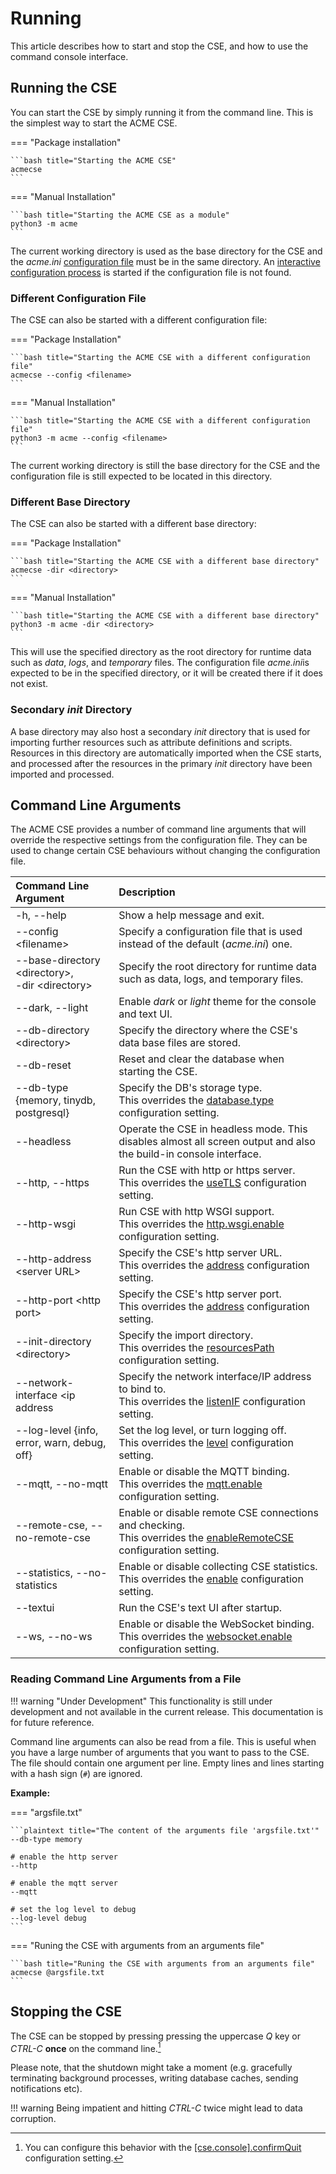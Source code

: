 # Running

This article describes how to start and stop the CSE, and how to use the command console interface.

## Running the CSE

You can start the CSE by simply running it from the command line. This is the simplest way to start the ACME CSE.

=== "Package installation"

	```bash title="Starting the ACME CSE"
	acmecse
	```

=== "Manual Installation"

	```bash title="Starting the ACME CSE as a module"
	python3 -m acme
	```

The current working directory is used as the base directory for the CSE and the *acme.ini* [configuration file](../setup/Configuration-introduction.md#the-configuration-file) must be in the same directory. An [interactive configuration process](Installation.md#guided-onboarding) is started if the configuration file is not found.


### Different Configuration File

The CSE can also be started with a different configuration file:

=== "Package Installation"

	```bash title="Starting the ACME CSE with a different configuration file"
	acmecse --config <filename>
	```

=== "Manual Installation"

	```bash title="Starting the ACME CSE with a different configuration file"
	python3 -m acme --config <filename>
	```

The current working directory is still the base directory for the CSE and the configuration file is still expected to be located in this directory.

### Different Base Directory

The CSE can also be started with a different base directory:

=== "Package Installation"

	```bash title="Starting the ACME CSE with a different base directory"
	acmecse -dir <directory>
	```

=== "Manual Installation"

	```bash title="Starting the ACME CSE with a different base directory"
	python3 -m acme -dir <directory>
	```

This will use the specified directory as the root directory for runtime data such as *data*, *logs*, and *temporary* files. The configuration file *acme.ini*is expected to be in the specified directory, or it will be created there if it does not exist.

### Secondary *init* Directory

A base directory may also host a secondary *init* directory that is used for importing further resources such as attribute definitions and scripts. Resources in this directory are automatically imported when the CSE starts, and processed after the resources in the primary *init* directory have been imported and processed.


## Command Line Arguments

The ACME CSE provides a number of command line arguments that will override the respective settings from the configuration file. They can be used to change certain CSE behaviours without changing the configuration file.

| Command Line Argument                                    | Description                                                                                                                                                             |
|:---------------------------------------------------------|:------------------------------------------------------------------------------------------------------------------------------------------------------------------------|
| -h, --help                                               | Show a help message and exit.                                                                                                                                           |
| --config &lt;filename>                                   | Specify a configuration file that is used instead of the default (*acme.ini*) one.                                                                                      |
| --base-directory &lt;directory>,<br/>-dir &lt;directory> | Specify the root directory for runtime data such as data, logs, and temporary files.                                                                                    |
| --dark, --light                                          | Enable *dark* or *light* theme for the console and text UI.                                                                                                             |
| --db-directory &lt;directory>                            | Specify the directory where the CSE's data base files are stored.                                                                                                       |
| --db-reset                                               | Reset and clear the database when starting the CSE.                                                                                                                     |
| --db-type {memory, tinydb, postgresql}                   | Specify the DB's storage type.<br />This overrides the [database.type](../setup/Configuration-database.md#general-settings) configuration setting.                      |
| --headless                                               | Operate the CSE in headless mode. This disables almost all screen output and also the build-in console interface.                                                       |
| --http, --https                                          | Run the CSE with http or https server.<br />This overrides the [useTLS](../setup/Configuration-http.md#security) configuration setting.                                 |
| --http-wsgi                                              | Run CSE with http WSGI support.<br />This overrides the [http.wsgi.enable](../setup/Configuration-http.md#wsgi) configuration setting.                                  |
| --http-address &lt;server URL>                           | Specify the CSE's http server URL.<br />This overrides the [address](../setup/Configuration-http.md#general-settings) configuration setting.                            |
| --http-port &lt;http port>                               | Specify the CSE's http server port.<br />This overrides the [address](../setup/Configuration-http.md#general-settings) configuration setting.                           |
| --init-directory &lt;directory>                          | Specify the import directory.<br />This overrides the [resourcesPath](../setup/Configuration-cse.md#general-settings) configuration setting.                            |
| --network-interface &lt;ip address                       | Specify the network interface/IP address to bind to.<br />This overrides the [listenIF](../setup/Configuration-http.md#general-settings) configuration setting.         |
| --log-level {info, error, warn, debug, off}              | Set the log level, or turn logging off.<br />This overrides the [level](../setup/Configuration-logging.md#general-settings) configuration setting.                      |
| --mqtt, --no-mqtt                                        | Enable or disable the MQTT binding.<br />This overrides the [mqtt.enable](../setup/Configuration-mqtt.md#general-settings) configuration setting.                       |
| --remote-cse, --no-remote-cse                            | Enable or disable remote CSE connections and checking.<br />This overrides the [enableRemoteCSE](../setup/Configuration-cse.md#general-settings) configuration setting. |
| --statistics, --no-statistics                            | Enable or disable collecting CSE statistics.<br />This overrides the [enable](../setup/Configuration-cse.md#statistics) configuration setting.                          |
| --textui                                                 | Run the CSE's text UI after startup.                                                                                                                                    |
| --ws, --no-ws                                            | Enable or disable the WebSocket binding.<br />This overrides the [websocket.enable](../setup//Configuration-ws.md#general-settings) configuration setting.              |


### Reading Command Line Arguments from a File

!!! warning "Under Development"
	This functionality is still under development and not available in the current release. This documentation is for future reference.

Command line arguments can also be read from a file. This is useful when you have a large number of arguments that you want to pass to the CSE. The file should contain one argument per line. Empty lines and lines starting with a hash sign (`#`) are ignored.

**Example:**

=== "argsfile.txt"

	```plaintext title="The content of the arguments file 'argsfile.txt'"
	--db-type memory

	# enable the http server
	--http

	# enable the mqtt server
	--mqtt

	# set the log level to debug
	--log-level debug
	```

=== "Runing the CSE with arguments from an arguments file"

	```bash title="Runing the CSE with arguments from an arguments file"
	acmecse @argsfile.txt
	```


## Stopping the CSE

The CSE can be stopped by pressing pressing the uppercase *Q* key or *CTRL-C* **once** on the command line.[^1]

[^1]: You can configure this behavior with the [\[cse.console\].confirmQuit](../setup/Configuration-uis.md#console) configuration setting.

Please note, that the shutdown might take a moment (e.g. gracefully terminating background processes, writing database caches, sending notifications etc). 

!!! warning
	Being impatient and hitting *CTRL-C* twice might lead to data corruption.
